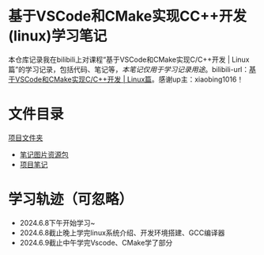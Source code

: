 # 基于VSCode和CMake实现CC++开发(linux)学习笔记
本仓库记录我在bilibili上对课程“基于VSCode和CMake实现C/C++开发 | Linux篇”的学习记录，包括代码、笔记等，_本笔记仅用于学习记录用途_。bilibili-url：[基于VSCode和CMake实现C/C++开发 | Linux篇](https://www.bilibili.com/video/BV1fy4y1b7TC/?spm_id_from=333.337.search-card.all.click)。感谢up主：xiaobing1016！
# 文件目录
[项目文件夹](./bili_vscode+linux)
* [笔记图片资源包](./bili_vscode+linux/Pic)
* [项目笔记](./bili_vscode+linux/VSCode-CMake-C-Cpp-Linux-notebook.md)
# 学习轨迹（可忽略）
* 2024.6.8下午开始学习~
* 2024.6.8截止晚上学完linux系统介绍、开发环境搭建、GCC编译器
* 2024.6.9截止中午学完Vscode、CMake学了部分
